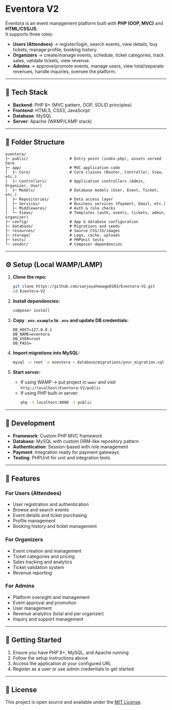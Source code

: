 # Eventora V2

Eventora is an event management platform built with **PHP (OOP, MVC)** and **HTML/CSS/JS**.  
It supports three roles:

- **Users (Attendees)** → register/login, search events, view details, buy tickets, manage profile, booking history.
- **Organizers** → create/manage events, schedule, ticket categories, track sales, validate tickets, view revenue.
- **Admins** → approve/promote events, manage users, view total/separate revenues, handle inquiries, oversee the platform.

---

## 🚀 Tech Stack

- **Backend**: PHP 8+ (MVC pattern, OOP, SOLID principles)
- **Frontend**: HTML5, CSS3, JavaScript
- **Database**: MySQL
- **Server**: Apache (WAMP/LAMP stack)

---

## 📂 Folder Structure

```
eventora/
├─ public/                  # Entry point (index.php), assets served here
├─ app/                     # MVC application code
│  ├─ Core/                 # Core classes (Router, Controller, View, etc.)
│  ├─ Controllers/          # Application controllers (Admin, Organizer, User)
│  ├─ Models/               # Database models (User, Event, Ticket, etc.)
│  ├─ Repositories/         # Data access layer
│  ├─ Services/             # Business services (Payment, Email, etc.)
│  ├─ Middlewares/          # Auth & role checks
│  └─ Views/                # Templates (auth, events, tickets, admin, organizer)
├─ config/                  # App & database configuration
├─ database/                # Migrations and seeds
├─ resources/               # Source CSS/JS/images
├─ storage/                 # Logs, cache, uploads
├─ tests/                   # PHPUnit tests
└─ vendor/                  # Composer dependencies
```

---

## ⚙️ Setup (Local WAMP/LAMP)

1. **Clone the repo:**
   ```bash
   git clone https://github.com/sanjayahewage0103/Eventora-V2.git
   cd Eventora-V2
   ```

2. **Install dependencies:**
   ```bash
   composer install
   ```

3. **Copy `.env.example` to `.env` and update DB credentials:**
   ```env
   DB_HOST=127.0.0.1
   DB_NAME=eventora
   DB_USER=root
   DB_PASS=
   ```

4. **Import migrations into MySQL:**
   ```bash
   mysql -u root -p eventora < database/migrations/your_migration.sql
   ```

5. **Start server:**
   - If using WAMP → put project in `www/` and visit `http://localhost/Eventora-V2/public`
   - If using PHP built-in server:
     ```bash
     php -S localhost:8000 -t public
     ```

---

## 🔧 Development

- **Framework**: Custom PHP MVC framework
- **Database**: MySQL with custom ORM-like repository pattern
- **Authentication**: Session-based with role management
- **Payment**: Integration ready for payment gateways
- **Testing**: PHPUnit for unit and integration tests

---

## 📝 Features

### For Users (Attendees)
- User registration and authentication
- Browse and search events
- Event details and ticket purchasing
- Profile management
- Booking history and ticket management

### For Organizers  
- Event creation and management
- Ticket categories and pricing
- Sales tracking and analytics
- Ticket validation system
- Revenue reporting

### For Admins
- Platform oversight and management
- Event approval and promotion
- User management
- Revenue analytics (total and per organizer)
- Inquiry and support management

---

## 🚀 Getting Started

1. Ensure you have PHP 8+, MySQL, and Apache running
2. Follow the setup instructions above
3. Access the application at your configured URL
4. Register as a user or use admin credentials to get started

---

## 📄 License

This project is open source and available under the [MIT License](LICENSE).
